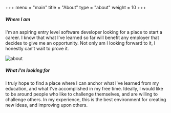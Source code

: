 +++
menu = "main"
title = "About"
type = "about"
weight = 10
+++
##### **Where I am**
I'm an aspiring entry level software developer looking for a place to start a career. I know that what I've learned so far will benefit any employer that decides to give me an opportunity. Not only am I looking forward to it, I honestly can’t wait to prove it.

![about](../images/mac.jpg)

<!-- ##### **What I need**
A chance to be molded into what someone is looking for.  I've learned all of these things, I want to put them to use for a purpose.  Otherwise, this seems to end up in an ever-expanding reality of becoming a jack-of-all-trades, which isn't exactly what I'm seeking.  I'm aware that there's value in knowing much about many things, but I really want to hone in my skills at this point. -->

##### **What I'm looking for**
I truly hope to find a place where I can anchor what I've learned from my education, and what I've accomplished in my free time.  Ideally, I would like to be around people who like to challenge themselves, and are willing to challenge others. In my experience, this is the best environment for creating new ideas, and improving upon others.
